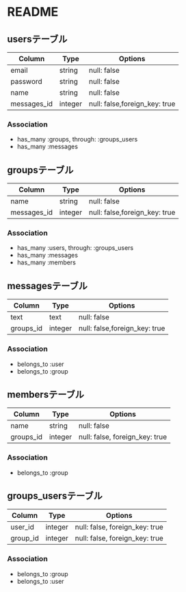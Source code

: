 # README

## usersテーブル

|Column|Type|Options|
|------|----|-------|
|email|string|null: false|
|password|string|null: false|
|name|string|null: false|
|messages_id|integer|null: false,foreign_key: true|
### Association
- has_many :groups, through: :groups_users
- has_many :messages

## groupsテーブル
|Column|Type|Options|
|------|----|-------|
|name|string|null: false|
|messages_id|integer|null: false,foreign_key: true|
### Association
- has_many :users, through: :groups_users
- has_many :messages
- has_many :members

## messagesテーブル
|Column|Type|Options|
|------|----|-------|
|text|text|null: false|
|groups_id|integer|null: false,foreign_key: true|
### Association
- belongs_to :user
- belongs_to :group
 

## membersテーブル
|Column|Type|Options|
|------|----|-------|
|name|string|null: false|
|groups_id|integer|null: false, foreign_key: true|
### Association
- belongs_to :group

## groups_usersテーブル
|Column|Type|Options|
|------|----|-------|
|user_id|integer|null: false, foreign_key: true|
|group_id|integer|null: false, foreign_key: true|
### Association
- belongs_to :group
- belongs_to :user
